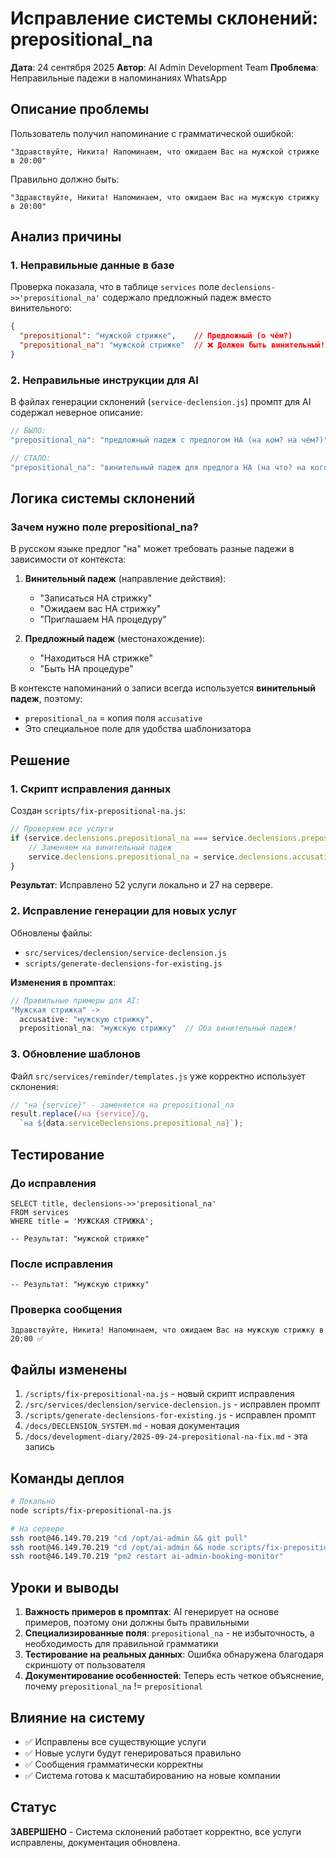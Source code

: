 # Исправление системы склонений: prepositional_na

**Дата**: 24 сентября 2025
**Автор**: AI Admin Development Team
**Проблема**: Неправильные падежи в напоминаниях WhatsApp

## Описание проблемы

Пользователь получил напоминание с грамматической ошибкой:
```
"Здравствуйте, Никита! Напоминаем, что ожидаем Вас на мужской стрижке в 20:00"
```

Правильно должно быть:
```
"Здравствуйте, Никита! Напоминаем, что ожидаем Вас на мужскую стрижку в 20:00"
```

## Анализ причины

### 1. Неправильные данные в базе

Проверка показала, что в таблице `services` поле `declensions->>'prepositional_na'` содержало предложный падеж вместо винительного:

```json
{
  "prepositional": "мужской стрижке",    // Предложный (о чём?)
  "prepositional_na": "мужской стрижке"  // ❌ Должен быть винительный!
}
```

### 2. Неправильные инструкции для AI

В файлах генерации склонений (`service-declension.js`) промпт для AI содержал неверное описание:

```javascript
// БЫЛО:
"prepositional_na": "предложный падеж с предлогом НА (на ком? на чём?)"

// СТАЛО:
"prepositional_na": "винительный падеж для предлога НА (на что? на кого?)"
```

## Логика системы склонений

### Зачем нужно поле prepositional_na?

В русском языке предлог "на" может требовать разные падежи в зависимости от контекста:

1. **Винительный падеж** (направление действия):
   - "Записаться НА стрижку"
   - "Ожидаем вас НА стрижку"
   - "Приглашаем НА процедуру"

2. **Предложный падеж** (местонахождение):
   - "Находиться НА стрижке"
   - "Быть НА процедуре"

В контексте напоминаний о записи всегда используется **винительный падеж**, поэтому:
- `prepositional_na` = копия поля `accusative`
- Это специальное поле для удобства шаблонизатора

## Решение

### 1. Скрипт исправления данных

Создан `scripts/fix-prepositional-na.js`:

```javascript
// Проверяем все услуги
if (service.declensions.prepositional_na === service.declensions.prepositional) {
    // Заменяем на винительный падеж
    service.declensions.prepositional_na = service.declensions.accusative;
}
```

**Результат**: Исправлено 52 услуги локально и 27 на сервере.

### 2. Исправление генерации для новых услуг

Обновлены файлы:
- `src/services/declension/service-declension.js`
- `scripts/generate-declensions-for-existing.js`

**Изменения в промптах**:
```javascript
// Правильные примеры для AI:
"Мужская стрижка" ->
  accusative: "мужскую стрижку",
  prepositional_na: "мужскую стрижку"  // Оба винительный падеж!
```

### 3. Обновление шаблонов

Файл `src/services/reminder/templates.js` уже корректно использует склонения:

```javascript
// "на {service}" - заменяется на prepositional_na
result.replace(/на {service}/g,
  `на ${data.serviceDeclensions.prepositional_na}`);
```

## Тестирование

### До исправления
```
SELECT title, declensions->>'prepositional_na'
FROM services
WHERE title = 'МУЖСКАЯ СТРИЖКА';

-- Результат: "мужской стрижке"
```

### После исправления
```
-- Результат: "мужскую стрижку"
```

### Проверка сообщения
```
Здравствуйте, Никита! Напоминаем, что ожидаем Вас на мужскую стрижку в 20:00 ✅
```

## Файлы изменены

1. `/scripts/fix-prepositional-na.js` - новый скрипт исправления
2. `/src/services/declension/service-declension.js` - исправлен промпт
3. `/scripts/generate-declensions-for-existing.js` - исправлен промпт
4. `/docs/DECLENSION_SYSTEM.md` - новая документация
5. `/docs/development-diary/2025-09-24-prepositional-na-fix.md` - эта запись

## Команды деплоя

```bash
# Локально
node scripts/fix-prepositional-na.js

# На сервере
ssh root@46.149.70.219 "cd /opt/ai-admin && git pull"
ssh root@46.149.70.219 "cd /opt/ai-admin && node scripts/fix-prepositional-na.js"
ssh root@46.149.70.219 "pm2 restart ai-admin-booking-monitor"
```

## Уроки и выводы

1. **Важность примеров в промптах**: AI генерирует на основе примеров, поэтому они должны быть правильными
2. **Специализированные поля**: `prepositional_na` - не избыточность, а необходимость для правильной грамматики
3. **Тестирование на реальных данных**: Ошибка обнаружена благодаря скриншоту от пользователя
4. **Документирование особенностей**: Теперь есть четкое объяснение, почему `prepositional_na` != `prepositional`

## Влияние на систему

- ✅ Исправлены все существующие услуги
- ✅ Новые услуги будут генерироваться правильно
- ✅ Сообщения грамматически корректны
- ✅ Система готова к масштабированию на новые компании

## Статус

**ЗАВЕРШЕНО** - Система склонений работает корректно, все услуги исправлены, документация обновлена.